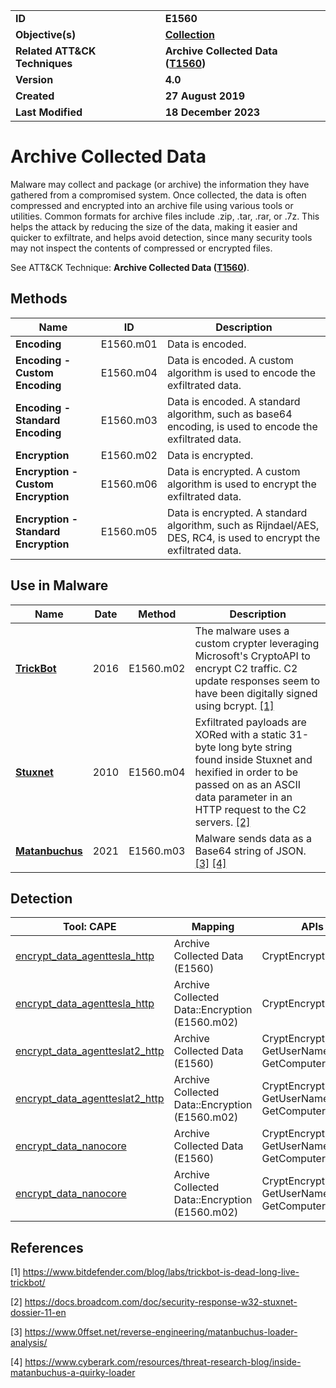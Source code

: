 <table>
<tr>
<td><b>ID</b></td>
<td><b>E1560</b></td>
</tr>
<tr>
<td><b>Objective(s)</b></td>
<td><b><a href="../collection">Collection</a></b></td>
</tr>
<tr>
<td><b>Related ATT&CK Techniques</b></td>
<td><b>Archive Collected Data (<a href="https://attack.mitre.org/techniques/T1560/">T1560</a>)</b></td>
</tr>
<tr>
<td><b>Version</b></td>
<td><b>4.0</b></td>
</tr>
<tr>
<td><b>Created</b></td>
<td><b>27 August 2019</b></td>
</tr>
<tr>
<td><b>Last Modified</b></td>
<td><b>18 December 2023</b></td>
</tr>
</table>


# Archive Collected Data

Malware may collect and package (or archive) the information they have gathered from a compromised system. Once collected, the data is often compressed and encrypted into an archive file using various tools or utilities. Common formats for archive files include .zip, .tar, .rar, or .7z. This helps the attack by reducing the size of the data, making it easier and quicker to exfiltrate, and helps avoid detection, since many security tools may not inspect the contents of compressed or encrypted files. 

See ATT&CK Technique: **Archive Collected Data ([T1560](https://attack.mitre.org/techniques/T1560/))**.

## Methods

|Name|ID|Description|
|---|---|---|
|**Encoding**|E1560.m01|Data is encoded.|
|**Encoding - Custom Encoding**|E1560.m04|Data is encoded. A custom algorithm is used to encode the exfiltrated data.|
|**Encoding - Standard Encoding**|E1560.m03|Data is encoded. A standard algorithm, such as base64 encoding, is used to encode the exfiltrated data.|
|**Encryption**|E1560.m02|Data is encrypted.|
|**Encryption - Custom Encryption**|E1560.m06|Data is encrypted. A custom algorithm is used to encrypt the exfiltrated data.|
|**Encryption - Standard Encryption**|E1560.m05|Data is encrypted. A standard algorithm, such as Rijndael/AES, DES, RC4, is used to encrypt the exfiltrated data.|

## Use in Malware

|Name|Date|Method|Description|
|---|---|---|---|
|[**TrickBot**](../xample-malware/trickbot.md)|2016|E1560.m02|The malware uses a custom crypter leveraging Microsoft's CryptoAPI to encrypt C2 traffic. C2 update responses seem to have been digitally signed using bcrypt. [[1]](#1)|
|[**Stuxnet**](../xample-malware/stuxnet.md)|2010|E1560.m04|Exfiltrated payloads are XORed with a static 31-byte long byte string found inside Stuxnet and hexified in order to be passed on as an ASCII data parameter in an HTTP request to the C2 servers. [[2]](#2)|
|[**Matanbuchus**](../xample-malware/matanbuchus.md)|2021|E1560.m03|Malware sends data as a Base64 string of JSON. [[3]](#3) [[4]](#4)|

## Detection

|Tool: CAPE|Mapping|APIs|
|---|---|---|
|[encrypt_data_agenttesla_http](https://github.com/CAPESandbox/community/tree/master/modules/signatures/encrypt_data_agenttesla_http.py)|Archive Collected Data (E1560)|CryptEncrypt|
|[encrypt_data_agenttesla_http](https://github.com/CAPESandbox/community/tree/master/modules/signatures/encrypt_data_agenttesla_http.py)|Archive Collected Data::Encryption (E1560.m02)|CryptEncrypt|
|[encrypt_data_agentteslat2_http](https://github.com/CAPESandbox/community/tree/master/modules/signatures/encrypt_data_agentteslat2_http.py)|Archive Collected Data (E1560)|CryptEncrypt, GetUserNameW, GetComputerNameW|
|[encrypt_data_agentteslat2_http](https://github.com/CAPESandbox/community/tree/master/modules/signatures/encrypt_data_agentteslat2_http.py)|Archive Collected Data::Encryption (E1560.m02)|CryptEncrypt, GetUserNameW, GetComputerNameW|
|[encrypt_data_nanocore](https://github.com/CAPESandbox/community/tree/master/modules/signatures/encrypt_data_nanocore.py)|Archive Collected Data (E1560)|CryptEncrypt, GetUserNameW, GetComputerNameW|
|[encrypt_data_nanocore](https://github.com/CAPESandbox/community/tree/master/modules/signatures/encrypt_data_nanocore.py)|Archive Collected Data::Encryption (E1560.m02)|CryptEncrypt, GetUserNameW, GetComputerNameW|

## References

<a name="1">[1]</a> https://www.bitdefender.com/blog/labs/trickbot-is-dead-long-live-trickbot/

<a name="2">[2]</a> https://docs.broadcom.com/doc/security-response-w32-stuxnet-dossier-11-en

<a name="3">[3]</a> https://www.0ffset.net/reverse-engineering/matanbuchus-loader-analysis/

<a name="4">[4]</a> https://www.cyberark.com/resources/threat-research-blog/inside-matanbuchus-a-quirky-loader
